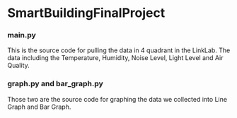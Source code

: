 # SmartBuildingFinalProject

### main.py 
This is the source code for pulling the data in 4 quadrant in the LinkLab. The data including the Temperature, Humidity, Noise Level, Light Level and Air Quality. 

### graph.py and bar_graph.py
Those two are the source code for graphing the data we collected into Line Graph and Bar Graph.
